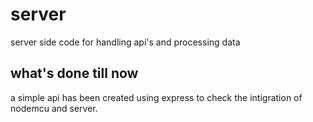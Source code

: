 # server
server side code for handling api's and processing data

## what's done till now

a simple api has been created using express to check the intigration of nodemcu and server.
